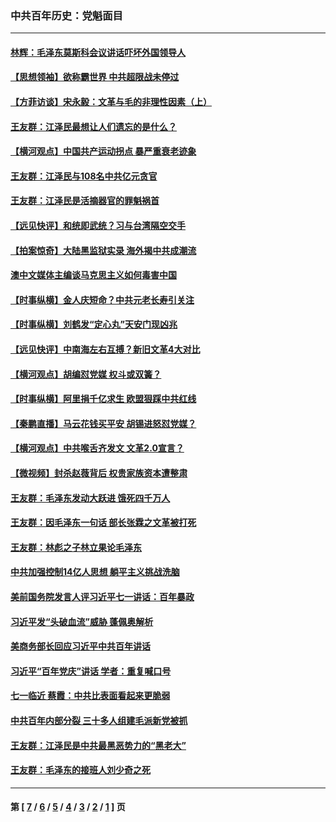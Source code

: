 ### 中共百年历史：党魁面目
---
#### [林辉：毛泽东莫斯科会议讲话吓坏外国领导人](../../pages/nf1176107/n13917931.md?04220430) 
#### [【思想领袖】欲称霸世界 中共超限战未停过](../../pages/nf1176107/n13745142.md?04220430) 
#### [【方菲访谈】宋永毅：文革与毛的非理性因素（上）](../../pages/nf1176107/n13469956.md?04220430) 
#### [王友群：江泽民最想让人们遗忘的是什么？](../../pages/nf1176107/n13408949.md?04220430) 
#### [【横河观点】中国共产运动拐点 暴严重衰老迹象](../../pages/nf1176107/n13388333.md?04220430) 
#### [王友群：江泽民与108名中共亿元贪官](../../pages/nf1176107/n13352358.md?04220430) 
#### [王友群：江泽民是活摘器官的罪魁祸首](../../pages/nf1176107/n13336903.md?04220430) 
#### [【远见快评】和统即武统？习与台湾隔空交手](../../pages/nf1176107/n13297739.md?04220430) 
#### [【拍案惊奇】大陆黑监狱实录 海外揭中共成潮流](../../pages/nf1176107/n13288853.md?04220430) 
#### [澳中文媒体主编谈马克思主义如何毒害中国](../../pages/nf1176107/n13257387.md?04220430) 
#### [【时事纵横】金人庆短命？中共元老长寿引关注](../../pages/nf1176107/n13217934.md?04220430) 
#### [【时事纵横】刘鹤发“定心丸”天安门现凶兆](../../pages/nf1176107/n13215416.md?04220430) 
#### [【远见快评】中南海左右互搏？新旧文革4大对比](../../pages/nf1176107/n13214745.md?04220430) 
#### [【横河观点】胡编怼党媒 权斗或双簧？](../../pages/nf1176107/n13210864.md?04220430) 
#### [【时事纵横】阿里捐千亿求生 欧盟狠踩中共红线](../../pages/nf1176107/n13206431.md?04220430) 
#### [【秦鹏直播】马云花钱买平安 胡锡进怒怼党媒？](../../pages/nf1176107/n13206392.md?04220430) 
#### [【横河观点】中共喉舌齐发文 文革2.0宣言？](../../pages/nf1176107/n13201248.md?04220430) 
#### [【微视频】封杀赵薇背后 权贵家族资本遭整肃](../../pages/nf1176107/n13197798.md?04220430) 
#### [王友群：毛泽东发动大跃进 饿死四千万人](../../pages/nf1176107/n13177158.md?04220430) 
#### [王友群：因毛泽东一句话 部长张霖之文革被打死](../../pages/nf1176107/n13161711.md?04220430) 
#### [王友群：林彪之子林立果论毛泽东](../../pages/nf1176107/n13128622.md?04220430) 
#### [中共加强控制14亿人思想 躺平主义挑战洗脑](../../pages/nf1176107/n13094299.md?04220430) 
#### [美前国务院发言人评习近平七一讲话：百年暴政](../../pages/nf1176107/n13066986.md?04220430) 
#### [习近平发“头破血流”威胁 蓬佩奥解析](../../pages/nf1176107/n13063604.md?04220430) 
#### [美商务部长回应习近平中共百年讲话](../../pages/nf1176107/n13062903.md?04220430) 
#### [习近平“百年党庆”讲话 学者：重复喊口号](../../pages/nf1176107/n13061411.md?04220430) 
#### [七一临近 蔡霞：中共比表面看起来更脆弱](../../pages/nf1176107/n13056418.md?04220430) 
#### [中共百年内部分裂 三十多人组建毛派新党被抓](../../pages/nf1176107/n13044023.md?04220430) 
#### [王友群：江泽民是中共最黑恶势力的“黑老大”](../../pages/nf1176107/n13022180.md?04220430) 
#### [王友群：毛泽东的接班人刘少奇之死](../../pages/nf1176107/n12991772.md?04220430) 

---
#### 第 [ [7](./7.md?04220430) / [6](./6.md?04220430) / [5](./5.md?04220430) / [4](./4.md?04220430) / [3](./3.md?04220430) / [2](./2.md?04220430) / [1](./1.md?04220430) ] 页
